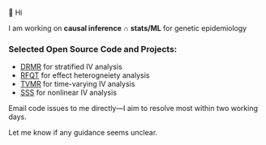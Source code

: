 👋 Hi

I am working on **causal inference** ∩ **stats/ML** for genetic epidemiology

### Selected Open Source Code and Projects:
- [DRMR](https://github.com/HDTian/DRMR) for stratified IV analysis
- [RFQT](https://github.com/HDTian/RFQT) for effect heterogneiety analysis
- [TVMR](https://github.com/HDTian/TVMR) for time-varying IV analysis
- [SSS](https://github.com/HDTian/SSS) for nonlinear IV analysis

Email code issues to me directly—I aim to resolve most within two working days.

Let me know if any guidance seems unclear.



